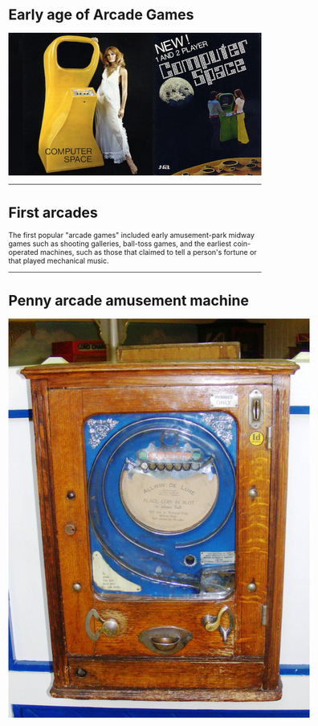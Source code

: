 <h1 class="super-title">Early age of Arcade Games</h1>
<img
  id="cover-image"
  src="./images/6--computer-space.jpg"
  alt=""
/>

---
# First arcades
The first popular "arcade games" included early amusement-park midway games such as shooting galleries,
ball-toss games, and the earliest coin-operated machines, such as those that claimed to tell a person's fortune or that played mechanical music.

---
# Penny arcade amusement machine
<div style="width:600px;margin-left: auto;margin-right: auto;">
<img
  style="margin:0 auto"
  src="./images/1--Penny_arcade1-i.jpeg"
  alt="Penny arcade amusement machine"
/>
</div>
